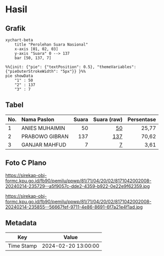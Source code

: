 # Hasil

## Grafik

```mermaid
xychart-beta
    title "Perolehan Suara Nasional"
    x-axis [01, 02, 03]
    y-axis "Suara" 0 --> 137
    bar [50, 137, 7]
```

```mermaid
%%{init: {"pie": {"textPosition": 0.5}, "themeVariables": {"pieOuterStrokeWidth": "5px"}} }%%
pie showData
    "1" : 50
    "2" : 137
    "3" : 7
```

## Tabel

| No. | Nama Paslon    | Suara | Suara (raw) | Persentase |
|:--- |:-------------- | -----:| -----------:| ----------:|
| 1   | ANIES MUHAIMIN | 50    | [50][p-1]   | 25,77      |
| 2   | PRABOWO GIBRAN | 137   | [137][p-2]  | 70,62      |
| 3   | GANJAR MAHFUD  | 7     | [7][p-3]    | 3,61       |


[p-1]: https://github.com/gigit-pemilu/pemilu-2024/blob/main/pilpres/hitung-suara/sub/81-maluku/sub/71-kota-ambon/sub/04-teluk-ambon/sub/2002-poka/sub/008-tps/sub/paslon-1.txt
[p-2]: https://github.com/gigit-pemilu/pemilu-2024/blob/main/pilpres/hitung-suara/sub/81-maluku/sub/71-kota-ambon/sub/04-teluk-ambon/sub/2002-poka/sub/008-tps/sub/paslon-2.txt
[p-3]: https://github.com/gigit-pemilu/pemilu-2024/blob/main/pilpres/hitung-suara/sub/81-maluku/sub/71-kota-ambon/sub/04-teluk-ambon/sub/2002-poka/sub/008-tps/sub/paslon-3.txt

## Foto C Plano

https://sirekap-obj-formc.kpu.go.id/fb90/pemilu/ppwp/81/71/04/20/02/8171042002008-20240214-235729--a5f9057c-dde2-4359-b922-0e22e9f62359.jpg

https://sirekap-obj-formc.kpu.go.id/fb90/pemilu/ppwp/81/71/04/20/02/8171042002008-20240214-235855--56667fef-9711-4e86-8691-6f7a21e4f1ad.jpg


## Metadata

| Key        | Value               |
| ---------- | ------------------- |
| Time Stamp | 2024-02-20 13:00:00 |



